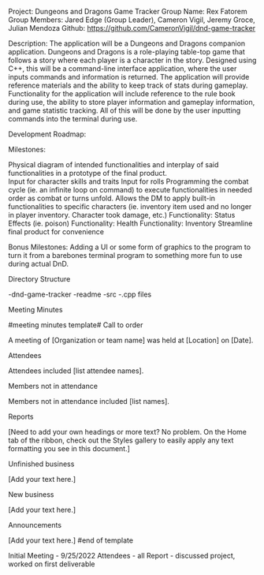 Project: Dungeons and Dragons Game Tracker
Group Name: Rex Fatorem
Group Members: Jared Edge (Group Leader), Cameron Vigil,  Jeremy Groce, Julian Mendoza
Github: https://github.com/CameronVigil/dnd-game-tracker


Description:
The application will be a Dungeons and Dragons companion application. Dungeons and Dragons is a role-playing table-top game that follows a story where each player is a character in the story. Designed using C++, this will be a command-line interface application, where the user inputs commands and information is returned. The application will provide reference materials and the ability to keep track of stats during gameplay. Functionality for the application will include reference to the rule book during use, the ability to store player information and gameplay information, and game statistic tracking. All of this will be done by the user inputting commands into the terminal during use.

Development Roadmap:

Milestones:

Physical diagram of intended functionalities and interplay of said functionalities in a prototype of the final product.  
Input for character skills and traits
Input for rolls 
Programming the combat cycle (ie. an infinite loop on command) to execute functionalities in needed order as combat or turns unfold.  Allows the DM to apply built-in functionalities to specific characters (ie. inventory item used and no longer in player inventory.  Character took damage, etc.)
Functionality: Status Effects (ie. poison)
Functionality: Health
Functionality: Inventory
Streamline final product for convenience 

Bonus Milestones:
Adding a UI or some form of graphics to the program to turn it from a barebones terminal program to something more fun to use during actual DnD.


Directory Structure

-dnd-game-tracker
  -readme
  -src
	-.cpp files







Meeting Minutes

#meeting minutes template#
Call to order 

A meeting of [Organization or team name] was held at [Location] on [Date]. 

Attendees 

Attendees included [list attendee names]. 

Members not in attendance 

Members not in attendance included [list names]. 

Reports 

[Need to add your own headings or more text? No problem. On the Home tab of the ribbon, check out the Styles gallery to easily apply any text formatting you see in this document.] 

Unfinished business 

[Add your text here.] 

New business 

[Add your text here.] 

Announcements 

[Add your text here.]
#end of template

Initial Meeting - 9/25/2022
Attendees - all
Report - discussed project, worked on first deliverable

